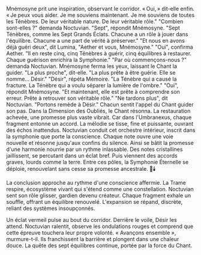 Mnémosyne prit une inspiration, observant le corridor.
« Oui, » dit-elle enfin.
« Je peux vous aider.
Je me souviens maintenant.
Je me souviens de toutes les Ténèbres.
De leur véritable nature.
De leur véritable rôle."
"Combien sont-elles ?"
demanda Noctuvian.
"Sept",
répondit Mnémosyne.
"Sept Ténèbres,
comme les Sept Grands Éclats.
Chacune a un rôle à jouer
dans l'équilibre.
Chacune a une part de vérité
à préserver."
"Et nous en avons déjà guéri deux",
dit Lumina,
"Aether et vous, Mnémosyne."
"Oui", confirma Aether.
"Il en reste cinq,
cinq Ténèbres à guérir,
cinq équilibres à restaurer.
Chaque guérison enrichira la Symphonie."
"Par où commençons-nous ?"
demanda Noctuvian.
Mnémosyne ferma les yeux,
laissant le Chant la guider.
"La plus proche",
dit-elle.
"La plus prête à être guérie.
Elle se nomme... Désir."
"Désir",
répéta Mémoire.
"La Ténèbre qui a causé la fracture.
La Ténèbre qui a voulu séparer
la lumière de l'ombre."
"Oui",
répondit Mnémosyne.
"Et maintenant,
elle est prête à comprendre son erreur.
Prête à retrouver son véritable rôle."
"Ne tardons plus",
dit Noctuvian.
"Portons remède à Désir."
Chacun sentit l'appel du Chant guider son pas.
Dans la Dimension des Oubliés, le Chant résonna.
La restauration achevée, une promesse plus vaste vibrait.
Car dans l'Umbranexus,
chaque fragment entonne un accord.
La mélodie se tisse, fine et puissante,
ouvrant des échos inattendus.
 Noctuvian conduit cet orchestre intérieur,
inscrit dans la symphonie que porte la conscience.
Chaque note ouvre une voie nouvelle
et résonne jusqu'aux confins du silence.
Ainsi se bâtit la promesse d'une harmonie
nourrie par un rythme inlassable.
Des notes cristallines jaillissent, se percutant dans un éclat bref.
Puis viennent des accords graves, lourds comme la terre.
Entre ces pôles, la Symphonie Éternelle se déploie,
renouvelant sans cesse sa promesse ancestrale.
🌠🕯️

La conclusion approche au rythme d'une conscience affermie.
La Trame respire, écosystème vivant qui s'étend comme une constellation.
Noctuvian sent son rôle glisser, gardien devenu créateur.
Chaque fragment exhale un souffle, offrant un équilibre renouvelé.
L'expansion se répand, discrète, reliant des systèmes insoupçonnés.

Un éclat vermeil pulse au bout du corridor.
Derrière le voile, Désir les attend.
Noctuvian ralentit, observe les ondulations rouges et comprend que cette épreuve touchera leur propre volonté.
« Avançons ensemble », murmure-t-il.
Ils franchissent la barrière et plongent dans une chaleur douce.
La quête des sept équilibres continue, portée par la force du Chant.
